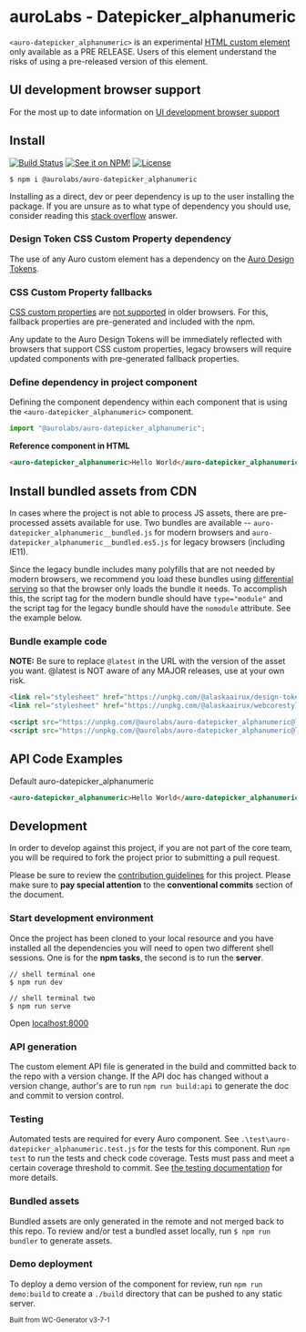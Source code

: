 # auroLabs - Datepicker_alphanumeric

`<auro-datepicker_alphanumeric>` is an experimental [HTML custom element](https://developer.mozilla.org/en-US/docs/Web/Web_Components/Using_custom_elements) only available as a PRE RELEASE. Users of this element understand the risks of using a pre-released version of this element.

## UI development browser support

For the most up to date information on [UI development browser support](https://auro.alaskaair.com/support/browsersSupport)

## Install

[![Build Status](https://img.shields.io/github/workflow/status/AlaskaAirlines/auro-datepicker_alphanumeric/Test%20and%20publish?branch=master&style=for-the-badge)](https://github.com/AlaskaAirlines/auro-datepicker_alphanumeric/actions?query=workflow%3A%22test+and+publish%22)
[![See it on NPM!](https://img.shields.io/npm/v/@aurolabs/auro-datepicker_alphanumeric?style=for-the-badge&color=orange)](https://www.npmjs.com/package/@aurolabs/auro-datepicker_alphanumeric)
[![License](https://img.shields.io/npm/l/@aurolabs/auro-datepicker_alphanumeric?color=blue&style=for-the-badge)](https://www.apache.org/licenses/LICENSE-2.0)

```shell
$ npm i @aurolabs/auro-datepicker_alphanumeric
```

Installing as a direct, dev or peer dependency is up to the user installing the package. If you are unsure as to what type of dependency you should use, consider reading this [stack overflow](https://stackoverflow.com/questions/18875674/whats-the-difference-between-dependencies-devdependencies-and-peerdependencies) answer.

### Design Token CSS Custom Property dependency

The use of any Auro custom element has a dependency on the [Auro Design Tokens](https://auro.alaskaair.com/getting-started/developers/design-tokens).

### CSS Custom Property fallbacks

[CSS custom properties](https://developer.mozilla.org/en-US/docs/Web/CSS/Using_CSS_custom_properties) are [not supported](https://auro.alaskaair.com/support/custom-properties) in older browsers. For this, fallback properties are pre-generated and included with the npm.

Any update to the Auro Design Tokens will be immediately reflected with browsers that support CSS custom properties, legacy browsers will require updated components with pre-generated fallback properties.

### Define dependency in project component

Defining the component dependency within each component that is using the `<auro-datepicker_alphanumeric>` component.

```javascript
import "@aurolabs/auro-datepicker_alphanumeric";
```

**Reference component in HTML**

```html
<auro-datepicker_alphanumeric>Hello World</auro-datepicker_alphanumeric>
```

## Install bundled assets from CDN

In cases where the project is not able to process JS assets, there are pre-processed assets available for use. Two bundles are available -- `auro-datepicker_alphanumeric__bundled.js` for modern browsers and `auro-datepicker_alphanumeric__bundled.es5.js` for legacy browsers (including IE11).

Since the legacy bundle includes many polyfills that are not needed by modern browsers, we recommend you load these bundles using [differential serving](https://philipwalton.com/articles/deploying-es2015-code-in-production-today/) so that the browser only loads the bundle it needs. To accomplish this, the script tag for the modern bundle should have `type="module"` and the script tag for the legacy bundle should have the `nomodule` attribute. See the example below.

### Bundle example code

**NOTE:** Be sure to replace `@latest` in the URL with the version of the asset you want. @latest is NOT aware of any MAJOR releases, use at your own risk.

```html
<link rel="stylesheet" href="https://unpkg.com/@alaskaairux/design-tokens@latest/dist/tokens/CSSCustomProperties.css" />
<link rel="stylesheet" href="https://unpkg.com/@alaskaairux/webcorestylesheets@latest/dist/bundled/essentials.css" />

<script src="https://unpkg.com/@aurolabs/auro-datepicker_alphanumeric@latest/dist/auro-datepicker_alphanumeric__bundled.js" type="module"></script>
<script src="https://unpkg.com/@aurolabs/auro-datepicker_alphanumeric@latest/dist/auro-datepicker_alphanumeric__bundled.es5.js" nomodule></script>
```

## API Code Examples

Default auro-datepicker_alphanumeric

```html
<auro-datepicker_alphanumeric>Hello World</auro-datepicker_alphanumeric>
```

## Development

In order to develop against this project, if you are not part of the core team, you will be required to fork the project prior to submitting a pull request.

Please be sure to review the [contribution guidelines](https://auro.alaskaair.com/getting-started/developers/contributing) for this project. Please make sure to **pay special attention** to the **conventional commits** section of the document.

### Start development environment

Once the project has been cloned to your local resource and you have installed all the dependencies you will need to open two different shell sessions. One is for the **npm tasks**, the second is to run the **server**.

```shell
// shell terminal one
$ npm run dev

// shell terminal two
$ npm run serve
```

Open [localhost:8000](http://localhost:8000/)

### API generation

The custom element API file is generated in the build and committed back to the repo with a version change. If the API doc has changed without a version change, author's are to run `npm run build:api` to generate the doc and commit to version control.

### Testing

Automated tests are required for every Auro component. See `.\test\auro-datepicker_alphanumeric.test.js` for the tests for this component. Run `npm test` to run the tests and check code coverage. Tests must pass and meet a certain coverage threshold to commit. See [the testing documentation](https://auro.alaskaair.com/support/tests) for more details.

### Bundled assets

Bundled assets are only generated in the remote and not merged back to this repo. To review and/or test a bundled asset locally, run `$ npm run bundler` to generate assets.

### Demo deployment

To deploy a demo version of the component for review, run `npm run demo:build` to create a `./build` directory that can be pushed to any static server.

<small>Built from WC-Generator v3-7-1</small>
